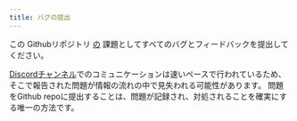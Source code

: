 ```yaml
---
title: バグの提出
---
```


この Githubリポジトリ [の](https://github.com/solana-labs/solana/issues) 課題としてすべてのバグとフィードバックを提出してください。

[Discordチャンネル](useful-links.md)でのコミュニケーションは速いペースで行われているため、そこで報告された問題が情報の流れの中で見失われる可能性があります。 問題をGithub repoに提出することは、問題が記録され、対処されることを確実にする唯一の方法です。
